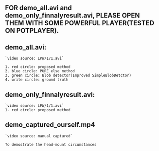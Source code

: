 ## FOR demo_all.avi and demo_only_finnalyresult.avi, PLEASE OPEN THEM WITH SOME POWERFUL PLAYER(TESTED ON POTPLAYER).

## demo_all.avi:
	`video source: LPW/1/1.avi`

	1. red circle: proposed method
	2. blue circle: PURE else method
	3. green circle: Blob detector(Improved SimpleBlobDetctor)
	4. write circle: ground truth
## demo_only_finnalyresult.avi:

	`video source: LPW/1/1.avi`
	1. red circle: proposed method
## demo_captured_ourself.mp4

	`video source: manual captured`

	To demostrate the head-mount circumstances
	